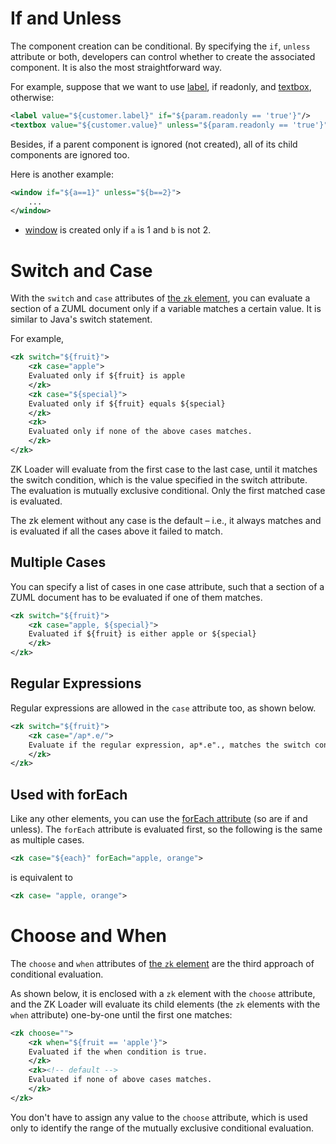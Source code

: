 # If and Unless

The component creation can be conditional. By specifying the `if`,
`unless` attribute or both, developers can control whether to create the
associated component. It is also the most straightforward way.

For example, suppose that we want to use
[label]({{site.baseurl}}/zk_component_ref/label),
if readonly, and
[textbox]({{site.baseurl}}/zk_component_ref/textbox), otherwise:

```xml
<label value="${customer.label}" if="${param.readonly == 'true'}"/>
<textbox value="${customer.value}" unless="${param.readonly == 'true'}"/>
```

Besides, if a parent component is ignored (not created), all of its
child components are ignored too.

Here is another example:

```xml
<window if="${a==1}" unless="${b==2}">
    ...    
</window>
```

- [window]({{site.baseurl}}/zk_component_ref/window) is
  created only if `a` is 1 and `b` is not 2.

# Switch and Case

With the `switch` and `case` attributes of [the `zk` element](zuml_ref/zk), you can evaluate a
section of a ZUML document only if a variable matches a certain value.
It is similar to Java's switch statement.

For example,

```xml
<zk switch="${fruit}">
    <zk case="apple">    
    Evaluated only if ${fruit} is apple    
    </zk>
    <zk case="${special}">
    Evaluated only if ${fruit} equals ${special}
    </zk>
    <zk>
    Evaluated only if none of the above cases matches.
    </zk>
</zk>
```

ZK Loader will evaluate from the first case to the last case, until it
matches the switch condition, which is the value specified in the switch
attribute. The evaluation is mutually exclusive conditional. Only the
first matched case is evaluated.

The zk element without any case is the default – i.e., it always matches
and is evaluated if all the cases above it failed to match.

## Multiple Cases

You can specify a list of cases in one case attribute, such that a
section of a ZUML document has to be evaluated if one of them matches.

```xml
<zk switch="${fruit}">
    <zk case="apple, ${special}">    
    Evaluated if ${fruit} is either apple or ${special}    
    </zk>
</zk>
```

## Regular Expressions

Regular expressions are allowed in the `case` attribute too, as shown
below.

```xml
<zk switch="${fruit}">
    <zk case="/ap*.e/">
    Evaluate if the regular expression, ap*.e"., matches the switch condition.
    </zk>
</zk>
```

## Used with forEach

Like any other elements, you can use the [forEach attribute]({{site.baseurl}}/zk_dev_ref/ui_composing/iterative_evaluation)
(so are if and unless). The `forEach` attribute is evaluated first, so
the following is the same as multiple cases.

```xml
<zk case="${each}" forEach="apple, orange">
```

is equivalent to

```xml
<zk case= "apple, orange">
```

# Choose and When

The `choose` and `when` attributes of [the `zk` element](zuml_ref/zk) are the third
approach of conditional evaluation.

As shown below, it is enclosed with a `zk` element with the `choose`
attribute, and the ZK Loader will evaluate its child elements (the `zk`
elements with the `when` attribute) one-by-one until the first one
matches:

```xml
<zk choose="">
    <zk when="${fruit == 'apple'}">    
    Evaluated if the when condition is true.
    </zk>
    <zk><!-- default -->
    Evaluated if none of above cases matches.
    </zk>
</zk>
```

You don't have to assign any value to the `choose` attribute, which is
used only to identify the range of the mutually exclusive conditional
evaluation.
